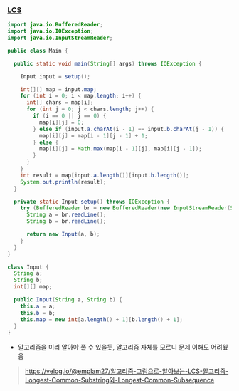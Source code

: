 ### [LCS](https://www.acmicpc.net/problem/9251)
```java
import java.io.BufferedReader;
import java.io.IOException;
import java.io.InputStreamReader;

public class Main {

  public static void main(String[] args) throws IOException {

    Input input = setup();

    int[][] map = input.map;
    for (int i = 0; i < map.length; i++) {
      int[] chars = map[i];
      for (int j = 0; j < chars.length; j++) {
        if (i == 0 || j == 0) {
          map[i][j] = 0;
        } else if (input.a.charAt(i - 1) == input.b.charAt(j - 1)) {
          map[i][j] = map[i - 1][j - 1] + 1;
        } else {
          map[i][j] = Math.max(map[i - 1][j], map[i][j - 1]);
        }
      }
    }
    int result = map[input.a.length()][input.b.length()];
    System.out.println(result);
  }

  private static Input setup() throws IOException {
    try (BufferedReader br = new BufferedReader(new InputStreamReader(System.in))) {
      String a = br.readLine();
      String b = br.readLine();

      return new Input(a, b);
    }
  }
}

class Input {
  String a;
  String b;
  int[][] map;

  public Input(String a, String b) {
    this.a = a;
    this.b = b;
    this.map = new int[a.length() + 1][b.length() + 1];
  }
}
```
- 알고리즘을 미리 알아야 풀 수 있을듯, 알고리즘 자체를 모르니 문제 이해도 어려웠음
> https://velog.io/@emplam27/알고리즘-그림으로-알아보는-LCS-알고리즘-Longest-Common-Substring와-Longest-Common-Subsequence